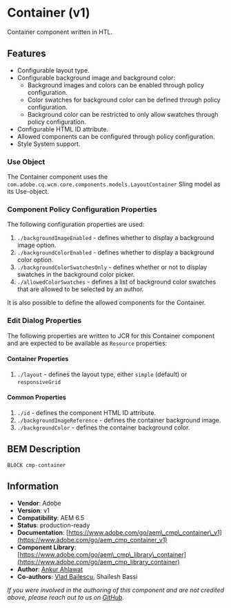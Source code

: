 <!--
Copyright 2019 Adobe Systems Incorporated

Licensed under the Apache License, Version 2.0 (the "License");
you may not use this file except in compliance with the License.
You may obtain a copy of the License at

    http://www.apache.org/licenses/LICENSE-2.0

Unless required by applicable law or agreed to in writing, software
distributed under the License is distributed on an "AS IS" BASIS,
WITHOUT WARRANTIES OR CONDITIONS OF ANY KIND, either express or implied.
See the License for the specific language governing permissions and
limitations under the License.
-->
Container (v1)
====
Container component written in HTL.

## Features

* Configurable layout type.
* Configurable background image and background color:
    * Background images and colors can be enabled through policy configuration.
    * Color swatches for background color can be defined through policy configuration.
    * Background color can be restricted to only allow swatches through policy configuration.
* Configurable HTML ID attribute.
* Allowed components can be configured through policy configuration.
* Style System support.

### Use Object
The Container component uses the `com.adobe.cq.wcm.core.components.models.LayoutContainer` Sling model as its Use-object.

### Component Policy Configuration Properties
The following configuration properties are used:

1. `./backgroundImageEnabled` - defines whether to display a background image option.
2. `./backgroundColorEnabled` - defines whether to display a background color option.
3. `./backgroundColorSwatchesOnly` -  defines whether or not to display swatches in the background color picker.
4. `./allowedColorSwatches` - defines a list of background color swatches that are allowed to be selected by an author.

It is also possible to define the allowed components for the Container.

### Edit Dialog Properties
The following properties are written to JCR for this Container component and are expected to be available as `Resource` properties:

#### Container Properties
1. `./layout` - defines the layout type, either `simple` (default) or `responsiveGrid`

#### Common Properties
1. `./id` - defines the component HTML ID attribute.
2. `./backgroundImageReference` - defines the container background image.
3. `./backgroundColor` - defines the container background color.

## BEM Description
```
BLOCK cmp-container
```

## Information
* **Vendor**: Adobe
* **Version**: v1
* **Compatibility**: AEM 6.5
* **Status**: production-ready
* **Documentation**: [https://www.adobe.com/go/aem\_cmp\_container\_v1](https://www.adobe.com/go/aem_cmp_container_v1)
* **Component Library**: [https://www.adobe.com/go/aem\_cmp\_library\_container](https://www.adobe.com/go/aem_cmp_library_container)
* **Author**: [Ankur Ahlawat](https://github.com/aahlawat)
* **Co-authors**: [Vlad Bailescu](https://github.com/bailescu), Shailesh Bassi

_If you were involved in the authoring of this component and are not credited above, please reach out to us on [GitHub](https://github.com/adobe/aem-core-wcm-components)._
